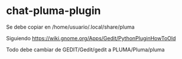 # chat-pluma-plugin
Se debe copiar en /home/usuario/.local/share/pluma

Siguiendo https://wiki.gnome.org/Apps/Gedit/PythonPluginHowToOld

Todo debe cambiar de GEDIT/Gedit/gedit a PLUMA/Pluma/pluma
